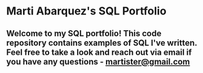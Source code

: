 # Marti Abarquez's SQL Portfolio

## Welcome to my SQL portfolio! This code repository contains examples of SQL I've written. Feel free to take a look and reach out via email if you have any questions - martister@gmail.com

